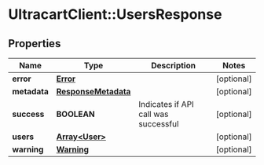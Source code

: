 # UltracartClient::UsersResponse

## Properties
Name | Type | Description | Notes
------------ | ------------- | ------------- | -------------
**error** | [**Error**](Error.md) |  | [optional] 
**metadata** | [**ResponseMetadata**](ResponseMetadata.md) |  | [optional] 
**success** | **BOOLEAN** | Indicates if API call was successful | [optional] 
**users** | [**Array&lt;User&gt;**](User.md) |  | [optional] 
**warning** | [**Warning**](Warning.md) |  | [optional] 


